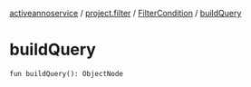 [activeannoservice](../../index.md) / [project.filter](../index.md) / [FilterCondition](index.md) / [buildQuery](./build-query.md)

# buildQuery

`fun buildQuery(): ObjectNode`